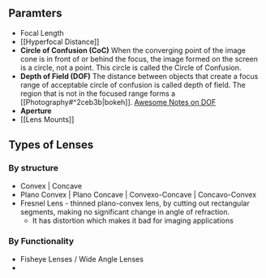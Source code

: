 ## Paramters
- Focal Length
- [[Hyperfocal Distance]]
- **Circle of Confusion (CoC)**
	When the converging point of the image cone is in front of or behind the focus, the image formed on the screen is a circle, not a point. This circle is called the Circle of Confusion.
- **Depth of Field (DOF)**
	The distance between objects that create a focus range of acceptable circle of confusion is called depth of field. The region that is not in the focused range forms a [[Photography#^2ceb3b|bokeh]].
	[Awesome Notes on DOF](https://physicssoup.wordpress.com/2012/05/18/why-does-a-small-aperture-increase-depth-of-field/)
- **Aperture**
- [[Lens Mounts]]

## Types of Lenses
### By structure
- Convex | Concave
- Plano Convex | Plano Concave | Convexo-Concave | Concavo-Convex
- Fresnel Lens - thinned plano-convex lens, by cutting out rectangular segments, making no significant change in angle of refraction.
	- It has distortion which makes it bad for imaging applications

### By Functionality
- Fisheye Lenses / Wide Angle Lenses
- 